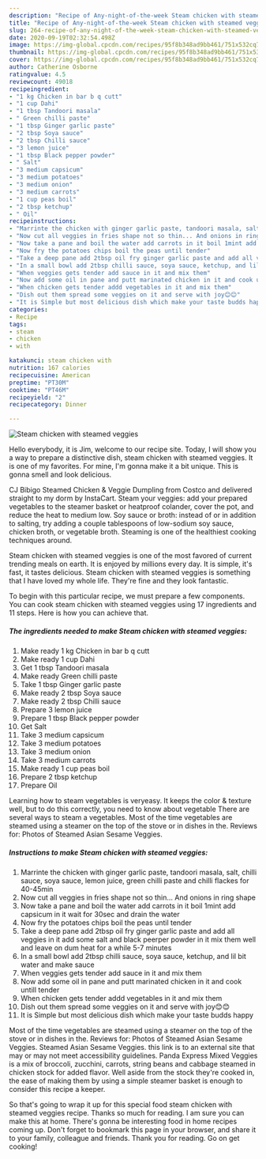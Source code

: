 ```yaml
---
description: "Recipe of Any-night-of-the-week Steam chicken with steamed veggies"
title: "Recipe of Any-night-of-the-week Steam chicken with steamed veggies"
slug: 264-recipe-of-any-night-of-the-week-steam-chicken-with-steamed-veggies
date: 2020-09-19T02:32:54.498Z
image: https://img-global.cpcdn.com/recipes/95f8b348ad9bb461/751x532cq70/steam-chicken-with-steamed-veggies-recipe-main-photo.jpg
thumbnail: https://img-global.cpcdn.com/recipes/95f8b348ad9bb461/751x532cq70/steam-chicken-with-steamed-veggies-recipe-main-photo.jpg
cover: https://img-global.cpcdn.com/recipes/95f8b348ad9bb461/751x532cq70/steam-chicken-with-steamed-veggies-recipe-main-photo.jpg
author: Catherine Osborne
ratingvalue: 4.5
reviewcount: 49018
recipeingredient:
- "1 kg Chicken in bar b q cutt"
- "1 cup Dahi"
- "1 tbsp Tandoori masala"
- " Green chilli paste"
- "1 tbsp Ginger garlic paste"
- "2 tbsp Soya sauce"
- "2 tbsp Chilli sauce"
- "3 lemon juice"
- "1 tbsp Black pepper powder"
- " Salt"
- "3 medium capsicum"
- "3 medium potatoes"
- "3 medium onion"
- "3 medium carrots"
- "1 cup peas boil"
- "2 tbsp ketchup"
- " Oil"
recipeinstructions:
- "Marrinte the chicken with ginger garlic paste, tandoori masala, salt, chilli sauce, soya sauce, lemon juice, green chilli paste and chilli flackes for 40-45min"
- "Now cut all veggies in fries shape not so thin... And onions in ring shape"
- "Now take a pane and boil the water add carrots in it boil 1mint add capsicum in it wait for 30sec and drain the water"
- "Now fry the potatoes chips boil the peas until tender"
- "Take a deep pane add 2tbsp oil fry ginger garlic paste and add all veggies in it add some salt and black peerper powder in it mix them well and leave on dum heat for a while 5-7 minutes"
- "In a small bowl add 2tbsp chilli sauce, soya sauce, ketchup, and lil bit water and make sauce"
- "When veggies gets tender add sauce in it and mix them"
- "Now add some oil in pane and putt marinated chicken in it and cook untill tender"
- "When chicken gets tender addd vegetables in it and mix them"
- "Dish out them spread some veggies on it and serve with joy😊😊"
- "It is Simple but most delicious dish which make your taste budds happy"
categories:
- Recipe
tags:
- steam
- chicken
- with

katakunci: steam chicken with 
nutrition: 167 calories
recipecuisine: American
preptime: "PT30M"
cooktime: "PT46M"
recipeyield: "2"
recipecategory: Dinner

---
```



![Steam chicken with steamed veggies](https://img-global.cpcdn.com/recipes/95f8b348ad9bb461/751x532cq70/steam-chicken-with-steamed-veggies-recipe-main-photo.jpg)

Hello everybody, it is Jim, welcome to our recipe site. Today, I will show you a way to prepare a distinctive dish, steam chicken with steamed veggies. It is one of my favorites. For mine, I'm gonna make it a bit unique. This is gonna smell and look delicious.

CJ Bibigo Steamed Chicken &amp; Veggie Dumpling from Costco and delivered straight to my dorm by InstaCart. Steam your veggies: add your prepared vegetables to the steamer basket or heatproof colander, cover the pot, and reduce the heat to medium low. Soy sauce or broth: instead of or in addition to salting, try adding a couple tablespoons of low-sodium soy sauce, chicken broth, or vegetable broth. Steaming is one of the healthiest cooking techniques around.

Steam chicken with steamed veggies is one of the most favored of current trending meals on earth. It is enjoyed by millions every day. It is simple, it's fast, it tastes delicious. Steam chicken with steamed veggies is something that I have loved my whole life. They're fine and they look fantastic.


To begin with this particular recipe, we must prepare a few components. You can cook steam chicken with steamed veggies using 17 ingredients and 11 steps. Here is how you can achieve that.

<!--inarticleads1-->

##### The ingredients needed to make Steam chicken with steamed veggies:

1. Make ready 1 kg Chicken in bar b q cutt
1. Make ready 1 cup Dahi
1. Get 1 tbsp Tandoori masala
1. Make ready  Green chilli paste
1. Take 1 tbsp Ginger garlic paste
1. Make ready 2 tbsp Soya sauce
1. Make ready 2 tbsp Chilli sauce
1. Prepare 3 lemon juice
1. Prepare 1 tbsp Black pepper powder
1. Get  Salt
1. Take 3 medium capsicum
1. Take 3 medium potatoes
1. Take 3 medium onion
1. Take 3 medium carrots
1. Make ready 1 cup peas boil
1. Prepare 2 tbsp ketchup
1. Prepare  Oil


Learning how to steam vegetables is veryeasy. It keeps the color &amp; texture well, but to do this correctly, you need to know about vegetable There are several ways to steam a vegetables. Most of the time vegetables are steamed using a steamer on the top of the stove or in dishes in the. Reviews for: Photos of Steamed Asian Sesame Veggies. 

<!--inarticleads2-->

##### Instructions to make Steam chicken with steamed veggies:

1. Marrinte the chicken with ginger garlic paste, tandoori masala, salt, chilli sauce, soya sauce, lemon juice, green chilli paste and chilli flackes for 40-45min
1. Now cut all veggies in fries shape not so thin... And onions in ring shape
1. Now take a pane and boil the water add carrots in it boil 1mint add capsicum in it wait for 30sec and drain the water
1. Now fry the potatoes chips boil the peas until tender
1. Take a deep pane add 2tbsp oil fry ginger garlic paste and add all veggies in it add some salt and black peerper powder in it mix them well and leave on dum heat for a while 5-7 minutes
1. In a small bowl add 2tbsp chilli sauce, soya sauce, ketchup, and lil bit water and make sauce
1. When veggies gets tender add sauce in it and mix them
1. Now add some oil in pane and putt marinated chicken in it and cook untill tender
1. When chicken gets tender addd vegetables in it and mix them
1. Dish out them spread some veggies on it and serve with joy😊😊
1. It is Simple but most delicious dish which make your taste budds happy


Most of the time vegetables are steamed using a steamer on the top of the stove or in dishes in the. Reviews for: Photos of Steamed Asian Sesame Veggies. Steamed Asian Sesame Veggies. this link is to an external site that may or may not meet accessibility guidelines. Panda Express Mixed Veggies is a mix of broccoli, zucchini, carrots, string beans and cabbage steamed in chicken stock for added flavor. Well aside from the stock they&#39;re cooked in, the ease of making them by using a simple steamer basket is enough to consider this recipe a keeper. 

So that's going to wrap it up for this special food steam chicken with steamed veggies recipe. Thanks so much for reading. I am sure you can make this at home. There's gonna be interesting food in home recipes coming up. Don't forget to bookmark this page in your browser, and share it to your family, colleague and friends. Thank you for reading. Go on get cooking!
